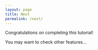 ```yaml
---
layout: page
title: Next
permalink: /next/
---
```


Congratulations on completing this tutorial!

You may want to check other features...
